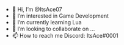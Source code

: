 - 👋 Hi, I’m @ItsAce07
- 👀 I’m interested in Game Development
- 🌱 I’m currently learning Lua
- 💞️ I’m looking to collaborate on ...
- 📫 How to reach me Discord: ItsAce#0001

<!---
ItsAce07/ItsAce07 is a ✨ special ✨ repository because its `README.md` (this file) appears on your GitHub profile.
You can click the Preview link to take a look at your changes.
--->
